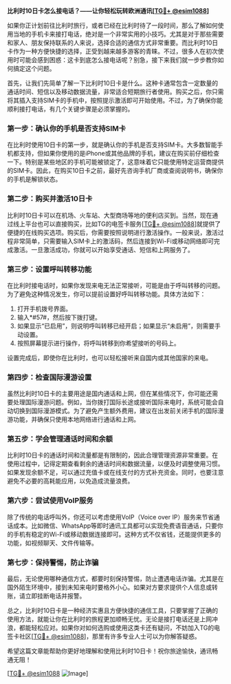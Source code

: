 **比利时10日卡怎么接电话？——让你轻松玩转欧洲通讯[[TG💪+ @esim1088](https://t.me/s/esim1088)]**

如果你正计划前往比利时旅行，或者已经在比利时待了一段时间，那么了解如何使用当地的手机卡来接打电话，绝对是一个非常实用的小技巧。尤其是对于那些需要和家人、朋友保持联系的人来说，选择合适的通信方式非常重要。而比利时10日卡作为一种方便快捷的选择，正受到越来越多游客的青睐。不过，很多人在初次使用时可能会感到困惑：这卡到底怎么接电话呢？别急，接下来我们就一步步教你如何搞定这个问题。

首先，让我们先简单了解一下比利时10日卡是什么。这种卡通常包含一定数量的通话时间、短信以及移动数据流量，非常适合短期旅行者使用。购买之后，你只需将其插入支持SIM卡的手机中，按照提示激活即可开始使用。不过，为了确保你能顺利接打电话，有几个关键步骤是必须掌握的。

### **第一步：确认你的手机是否支持SIM卡**
在比利时使用10日卡的第一步，就是确认你的手机是否支持SIM卡。大多数智能手机都支持，但如果你使用的是iPhone或其他品牌的手机，建议在购买前仔细检查一下。特别是某些地区的手机可能被锁定了，这意味着它只能使用特定运营商提供的SIM卡。因此，在购买10日卡之前，最好先咨询手机厂商或查阅说明书，确保你的手机是解锁状态。

### **第二步：购买并激活10日卡**
比利时10日卡可以在机场、火车站、大型商场等地的便利店买到。当然，现在通过线上平台也可以直接购买，比如TG的电签卡服务[[TG💪+ @esim1088](https://t.me/s/esim1088)]就提供了便捷的在线购买选项。购买后，你需要按照说明进行激活操作。一般来说，激活过程非常简单，只需要输入SIM卡上的激活码，然后连接到Wi-Fi或移动网络即可完成激活。一旦激活成功，你就可以开始享受通话、短信和上网服务了。

### **第三步：设置呼叫转移功能**
在比利时接电话时，如果你发现来电无法正常接听，可能是由于呼叫转移的问题。为了避免这种情况发生，你可以提前设置好呼叫转移功能。具体方法如下：

1. 打开手机拨号界面。
2. 输入*#57#，然后按下拨打键。
3. 如果显示“已启用”，则说明呼叫转移已经开启；如果显示“未启用”，则需要手动设置。
4. 按照屏幕提示进行操作，将呼叫转移到你希望接听的号码上。

设置完成后，即使你在比利时，也可以轻松接听来自国内或其他国家的来电。

### **第四步：检查国际漫游设置**
虽然比利时10日卡的主要用途是国内通话和上网，但在某些情况下，你可能还需要处理国际漫游问题。例如，当你拨打国际长途或接听国际来电时，系统可能会自动切换到国际漫游模式。为了避免产生额外费用，建议在出发前关闭手机的国际漫游功能，并确保只使用本地网络进行通话和上网。

### **第五步：学会管理通话时间和余额**
比利时10日卡的通话时间和流量都是有限制的，因此合理管理资源非常重要。在使用过程中，记得定期查看剩余的通话时间和数据流量，以便及时调整使用习惯。如果发现余额不足，可以通过充值卡或在线支付的方式补充资金。同时，也要注意避免不必要的高耗能应用，以免造成流量浪费。

### **第六步：尝试使用VoIP服务**
除了传统的电话呼叫外，你还可以考虑使用VoIP（Voice over IP）服务来节省通话成本。比如微信、WhatsApp等即时通讯工具都可以实现免费语音通话，只要你的手机有稳定的Wi-Fi或移动数据连接即可。这种方式不仅省钱，还能提供更多的功能，如视频聊天、文件传输等。

### **第七步：保持警惕，防止诈骗**
最后，无论使用哪种通信方式，都要时刻保持警惕，防止遭遇电话诈骗。尤其是在国外陌生环境中，接到未知来电时要格外小心。如果对方要求提供个人信息或转账，请立即挂断电话并报警。

总之，比利时10日卡是一种经济实惠且方便快捷的通信工具，只要掌握了正确的使用方法，就能让你在比利时的旅程更加顺畅无忧。无论是接打电话还是上网冲浪，都能轻松应对。如果你对如何选购或使用这类卡还有疑问，不妨加入TG的电签卡社区[[TG💪+ @esim1088](https://t.me/s/esim1088)]，那里有许多专业人士可以为你解答疑惑。

希望这篇文章能帮助你更好地理解和使用比利时10日卡！祝你旅途愉快，通讯畅通无阻！

[[TG💪+ @esim1088](https://t.me/s/esim1088) ![Image](https://i.postimg.cc/4NQfJmqS/Snipaste-2025-05-13-00-14-12.png)]